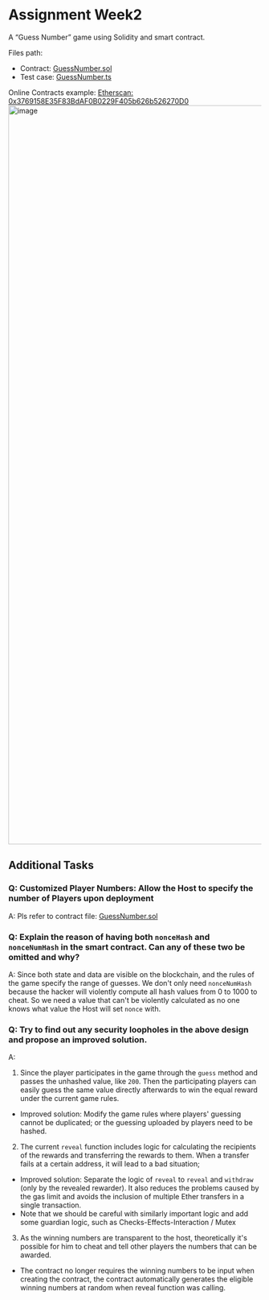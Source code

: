 # Assignment Week2
A “Guess Number” game using Solidity and smart contract.

Files path:
- Contract:  [GuessNumber.sol](https://github.com/nanyang24/dapp-playground/blob/main/contracts/GuessNumber.sol)
- Test case: [GuessNumber.ts](https://github.com/nanyang24/dapp-playground/blob/main/test/GuessNumber.ts)

Online Contracts example: [Etherscan: 0x3769158E35F83BdAF0B0229F405b626b526270D0](https://rinkeby.etherscan.io/address/0x3769158E35F83BdAF0B0229F405b626b526270D0)
<img width="1468" alt="image" src="https://user-images.githubusercontent.com/17287124/180646132-3dc41b43-b534-4398-9c09-aae989b5ac8a.png">

## Additional Tasks

### Q: Customized Player Numbers: Allow the Host to specify the number of Players upon deployment
A: Pls refer to contract file: [GuessNumber.sol](https://github.com/nanyang24/dapp-playground/blob/main/contracts/GuessNumber.sol)


### Q: Explain the reason of having both `nonceHash` and `nonceNumHash` in the smart contract. Can any of these two be omitted and why?
A: Since both state and data are visible on the blockchain, and the rules of the game specify the range of guesses. We don't only need `nonceNumHash` because the hacker will violently compute all hash values from 0 to 1000 to cheat. So we need a value that can't be violently calculated as no one knows what value the Host will set `nonce` with.

### Q: Try to find out any security loopholes in the above design and propose an improved solution.
A:
1. Since the player participates in the game through the `guess` method and passes the unhashed value, like `200`. Then the participating players can easily guess the same value directly afterwards to win the equal reward under the current game rules.
  - Improved solution: Modify the game rules where players' guessing cannot be duplicated; or the guessing uploaded by players need to be hashed.

2. The current `reveal` function includes logic for calculating the recipients of the rewards and transferring the rewards to them. When a transfer fails at a certain address, it will lead to a bad situation; 
  - Improved solution: Separate the logic of `reveal` to `reveal` and `withdraw` (only by the revealed rewarder). It also reduces the problems caused by the gas limit and avoids the inclusion of multiple Ether transfers in a single transaction.
  - Note that we should be careful with similarly important logic and add some guardian logic, such as Checks-Effects-Interaction / Mutex
  
3. As the winning numbers are transparent to the host, theoretically it's possible for him to cheat and tell other players the numbers that can be awarded.
  - The contract no longer requires the winning numbers to be input when creating the contract, the contract automatically generates the eligible winning numbers at random when reveal function was calling.
